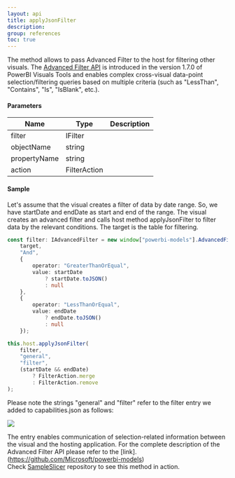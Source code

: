 ```yaml
---
layout: api
title: applyJsonFilter
description: 
group: references
toc: true
---
```


The method allows to pass Advanced Filter to the host for filtering other visuals. 
The [Advanced Filter API](https://github.com/Microsoft/powerbi-models) is introduced in the version 1.7.0 of PowerBI Visuals Tools and enables complex cross-visual data-point selection/filtering queries based on multiple criteria (such as "LessThan", "Contains", "Is", "IsBlank", etc.).

#### Parameters

| Name | Type | Description |
|---|---|---|
| filter | IFilter | |
| objectName | string | |
| propertyName | string | |
| action | FilterAction | |

#### Sample
Let's assume that the visual creates a filter of data by date range. So, we have startDate and endDate as start and end of the range. The visual creates an advanced filter and calls host method applyJsonFilter to filter data by the relevant conditions. The target is the table for filtering.

 
```typescript
const filter: IAdvancedFilter = new window["powerbi-models"].AdvancedFilter(
    target,
    "And",
    {
        operator: "GreaterThanOrEqual",
        value: startDate
            ? startDate.toJSON()
            : null
    },
    {
        operator: "LessThanOrEqual",
        value: endDate
            ? endDate.toJSON()
            : null
    });

this.host.applyJsonFilter(
    filter,
    "general",
    "filter",
    (startDate && endDate)
        ? FilterAction.merge
        : FilterAction.remove
);
```
Please note the strings "general" and "filter" refer to the filter entry we added to capabilities.json as follows:  

![](../images/advanced-filter-api-in-capabilities.json.PNG)

The entry enables communication of selection-related information between the visual and the hosting application.
For the complete description of the Advanced Filter API please refer to the [link].(https://github.com/Microsoft/powerbi-models)  
Check [SampleSlicer](https://github.com/Microsoft/powerbi-visuals-sampleslicer/) repository to see this method in action.
